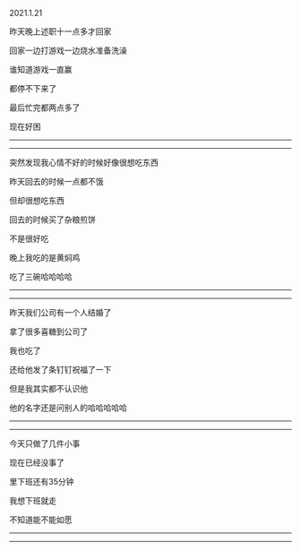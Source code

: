 2021.1.21

昨天晚上述职十一点多才回家

回家一边打游戏一边烧水准备洗澡

谁知道游戏一直赢

都停不下来了

最后忙完都两点多了

现在好困

-----

------

突然发现我心情不好的时候好像很想吃东西

昨天回去的时候一点都不饿

但却很想吃东西

回去的时候买了杂粮煎饼

不是很好吃

晚上我吃的是黄焖鸡

吃了三碗哈哈哈哈

-------

------

昨天我们公司有一个人结婚了

拿了很多喜糖到公司了

我也吃了

还给他发了条钉钉祝福了一下

但是我其实都不认识他

他的名字还是问别人的哈哈哈哈哈

-------

-------

今天只做了几件小事

现在已经没事了

里下班还有35分钟

我想下班就走

不知道能不能如愿

-----

------



